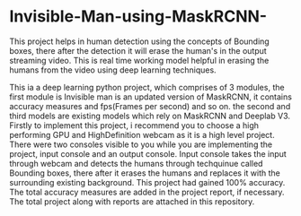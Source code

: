 # Invisible-Man-using-MaskRCNN-
This project helps in human detection using the concepts of Bounding boxes, there after the detection it will erase the human's in the output streaming video.  This is real time working model helpful in erasing the humans from the video using deep learning techniques.

This ia a deep learning python project, which comprises of 3 modules, the first module is Invisible man is an updated version of MaskRCNN, it contains accuracy measures and fps(Frames per second) and so on. the second and third models are existing models which rely on MaskRCNN and Deeplab V3. Firstly to implement this project, i recommend you to choose a high performing GPU and HighDefinition webcam as it is a high level project. There were two consoles visible to you while you are implementing the project, input console and an output console. Input console takes the input through webcam and detects the humans through techquinue called Bounding boxes, there after it erases the humans and replaces it with the surrounding existing background. This project had gained 100% accuracy. The total accuracy measures are added in the project report, if necessary. The total project along with reports are attached in this repository.
